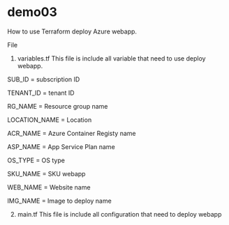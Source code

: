 # demo03
How to use Terraform deploy Azure webapp.

File
1. variables.tf
   This file is include all variable that need to use deploy webapp.
   
SUB_ID = subscription ID

TENANT_ID = tenant ID

RG_NAME = Resource group name

LOCATION_NAME = Location

ACR_NAME = Azure Container Registy name

ASP_NAME = App Service Plan name

OS_TYPE = OS type

SKU_NAME = SKU webapp

WEB_NAME = Website name

IMG_NAME = Image to deploy name

2. main.tf
   This file is include all configuration that need to deploy webapp
